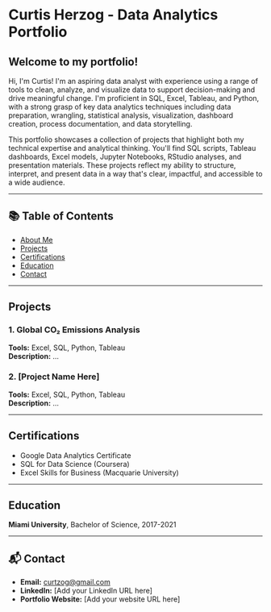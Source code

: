 # Curtis Herzog - Data Analytics Portfolio

## Welcome to my portfolio!

Hi, I'm Curtis! I'm an aspiring data analyst with experience using a range of tools to clean, analyze, and visualize data to support decision-making and drive meaningful change. I'm proficient in SQL, Excel, Tableau, and Python, with a strong grasp of key data analytics techniques including data preparation, wrangling, statistical analysis, visualization, dashboard creation, process documentation, and data storytelling.

This portfolio showcases a collection of projects that highlight both my technical expertise and analytical thinking. You'll find SQL scripts, Tableau dashboards, Excel models, Jupyter Notebooks, RStudio analyses, and presentation materials. These projects reflect my ability to structure, interpret, and present data in a way that's clear, impactful, and accessible to a wide audience.

---

## 📚 Table of Contents
- [About Me](#about-me)
- [Projects](#projects)
- [Certifications](#certifications)
- [Education](#education)
- [Contact](#contact)

---

## Projects

### 1. Global CO₂ Emissions Analysis  
**Tools:** Excel, SQL, Python, Tableau  
**Description:** ...

### 2. [Project Name Here]  
**Tools:** Excel, SQL, Python, Tableau  
**Description:** ...

---

## Certifications
- Google Data Analytics Certificate  
- SQL for Data Science (Coursera)  
- Excel Skills for Business (Macquarie University)  

---

## Education
**Miami University**, Bachelor of Science, 2017-2021

---

## 📬 Contact
- **Email:** [curtzog@gmail.com](mailto:curtzog@gmail.com)  
- **LinkedIn:** [Add your LinkedIn URL here]  
- **Portfolio Website:** [Add your website URL here]
